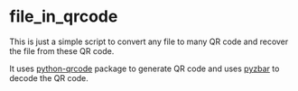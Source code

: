 # file_in_qrcode

This is just a simple script to convert any file to many QR code and recover the file from these QR code.

It uses [python-qrcode](https://github.com/lincolnloop/python-qrcode) package to generate QR code and uses [pyzbar](https://github.com/NaturalHistoryMuseum/pyzbar) to decode the QR code.
